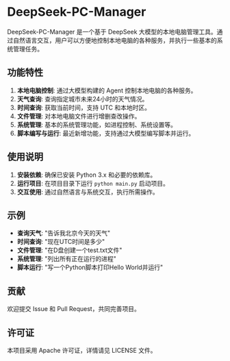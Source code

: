 # DeepSeek-PC-Manager

DeepSeek-PC-Manager 是一个基于 DeepSeek 大模型的本地电脑管理工具。通过自然语言交互，用户可以方便地控制本地电脑的各种服务，并执行一些基本的系统管理任务。

## 功能特性

1. **本地电脑控制**: 通过大模型构建的 Agent 控制本地电脑的各种服务。
2. **天气查询**: 查询指定城市未来24小时的天气情况。
3. **时间查询**: 获取当前时间，支持 UTC 和本地时区。
4. **文件管理**: 对本地电脑文件进行增删查改操作。
5. **系统管理**: 基本的系统管理功能，如进程控制、系统设置等。
6. **脚本编写与运行**: 最近新增功能，支持通过大模型编写脚本并运行。

## 使用说明

1. **安装依赖**: 确保已安装 Python 3.x 和必要的依赖库。
2. **运行项目**: 在项目目录下运行 `python main.py` 启动项目。
3. **交互使用**: 通过自然语言与系统交互，执行所需操作。

## 示例

- **查询天气**: "告诉我北京今天的天气"
- **时间查询**: "现在UTC时间是多少"
- **文件管理**: "在D盘创建一个test.txt文件"
- **系统管理**: "列出所有正在运行的进程"
- **脚本运行**: "写一个Python脚本打印Hello World并运行"

## 贡献

欢迎提交 Issue 和 Pull Request，共同完善项目。

## 许可证

本项目采用 Apache 许可证，详情请见 LICENSE 文件。